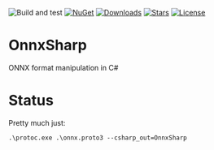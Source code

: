 ![Build and test](https://github.com/nietras/OnnxSharp/workflows/Build%20and%20test/badge.svg)
[![NuGet](https://img.shields.io/nuget/v/OnnxSharp)](https://www.nuget.org/packages/OnnxSharp/)
[![Downloads](https://img.shields.io/nuget/dt/OnnxSharp)](https://www.nuget.org/packages/OnnxSharp/)
[![Stars](https://img.shields.io/github/stars/nietras/OnnxSharp)](https://github.com/nietras/OnnxSharp/stargazers)
[![License](https://img.shields.io/badge/license-MIT-blue.svg)](LICENSE.md)

# OnnxSharp
ONNX format manipulation in C#

# Status
Pretty much just:
```
.\protoc.exe .\onnx.proto3 --csharp_out=OnnxSharp
```
